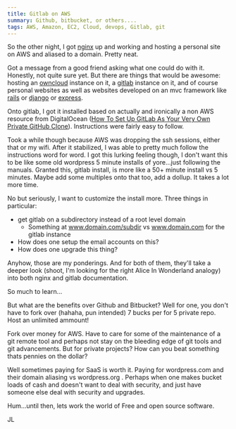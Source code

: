 ```yaml
---
title: Gitlab on AWS
summary: Github, bitbucket, or others....
tags: AWS, Amazon, EC2, Cloud, devops, Gitlab, git
---
```


So the other night, I got [nginx](http://wiki.nginx.org/Main) up and working and hosting a personal site on AWS and aliased to a domain.  Pretty neat.

Got a message from a good friend asking what one could do with it.  Honestly, not quite sure yet. But there are things that would be awesome: hosting an [owncloud](http://owncloud.org) instance on it, a [gitlab](https://www.gitlab.com/) instance on it, and of course personal websites as well as websites developed on an mvc framework like [rails](http://rubyonrails.org/) or [django](https://www.djangoproject.com/) or [express](http://expressjs.com/).

Onto gitlab, I got it installed based on actually and ironically a non AWS resource from DigitalOcean ([How To Set Up GitLab As Your Very Own Private GitHub Clone](https://www.digitalocean.com/community/articles/how-to-set-up-gitlab-as-your-very-own-private-github-clone)).  Instructions were fairly easy to follow.

Took a while though because AWS was dropping the ssh sessions, either that or my wifi.  After it stabilized, I was able to pretty much follow the instructions word for word.  I got this lurking feeling though, I don't want this to be like some old wordpress 5 minute installs of yore...just following the manuals.  Granted this, gitlab install, is more like a 50+ minute install vs 5 minutes.  Maybe add some multiples onto that too, add a dollup.  It takes a lot more time.

No but seriously, I want to customize the install more.  Three things in particular:

- get gitlab on a subdirectory instead of a root level domain
  - Something at www.domain.com/subdir vs www.domain.com for the gitlab instance
- How does one setup the email accounts on this?
- How does one upgrade this thing?

Anyhow, those are my ponderings.  And for both of them, they'll take a deeper look (shoot, I'm looking for the right Alice In Wonderland analogy) into both nginx and gitlab documentation.

So much to learn...

But what are the benefits over Github and Bitbucket?  Well for one, you don't have to fork over (hahaha, pun intended) 7 bucks per for 5 private repo.  Host an unlimited ammount!

Fork over money for AWS.  Have to care for some of the maintenance of a git remote tool and perhaps not stay on the bleeding edge of git tools and git advancements.  But for private projects?  How can you beat something thats pennies on the dollar?

Well sometimes paying for SaaS is worth it.  Paying for wordpress.com and their domain aliasing vs wordpress.org . Perhaps when one makes bucket loads of cash and doesn't want to deal with security, and just have someone else deal with security and upgrades.

Hum...until then, lets work the world of Free and open source software.


JL
